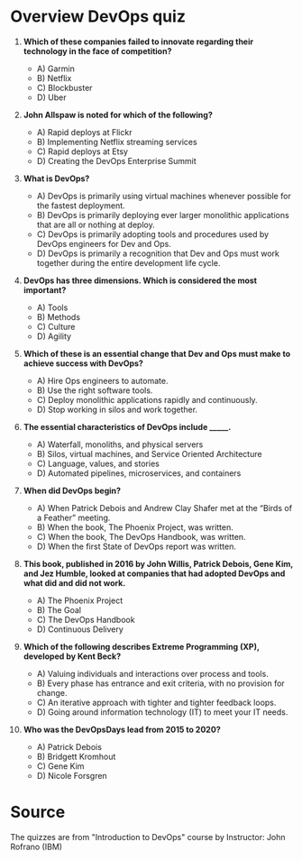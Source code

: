 # Overview DevOps quiz

1. **Which of these companies failed to innovate regarding their technology in the face of competition?**
   - A) Garmin
   - B) Netflix
   - C) Blockbuster
   - D) Uber

2. **John Allspaw is noted for which of the following?**
   - A) Rapid deploys at Flickr
   - B) Implementing Netflix streaming services
   - C) Rapid deploys at Etsy
   - D) Creating the DevOps Enterprise Summit

3. **What is DevOps?**
   - A) DevOps is primarily using virtual machines whenever possible for the fastest deployment.
   - B) DevOps is primarily deploying ever larger monolithic applications that are all or nothing at deploy.
   - C) DevOps is primarily adopting tools and procedures used by DevOps engineers for Dev and Ops.
   - D) DevOps is primarily a recognition that Dev and Ops must work together during the entire development life cycle.

4. **DevOps has three dimensions. Which is considered the most important?**
   - A) Tools
   - B) Methods
   - C) Culture
   - D) Agility

5. **Which of these is an essential change that Dev and Ops must make to achieve success with DevOps?**
   - A) Hire Ops engineers to automate.
   - B) Use the right software tools.
   - C) Deploy monolithic applications rapidly and continuously.
   - D) Stop working in silos and work together.

6. **The essential characteristics of DevOps include _____.**
   - A) Waterfall, monoliths, and physical servers
   - B) Silos, virtual machines, and Service Oriented Architecture
   - C) Language, values, and stories
   - D) Automated pipelines, microservices, and containers

7. **When did DevOps begin?**
   - A) When Patrick Debois and Andrew Clay Shafer met at the “Birds of a Feather” meeting.
   - B) When the book, The Phoenix Project, was written.
   - C) When the book, The DevOps Handbook, was written.
   - D) When the first State of DevOps report was written.

8. **This book, published in 2016 by John Willis, Patrick Debois, Gene Kim, and Jez Humble, looked at companies that had adopted DevOps and what did and did not work.**
   - A) The Phoenix Project
   - B) The Goal
   - C) The DevOps Handbook
   - D) Continuous Delivery

9. **Which of the following describes Extreme Programming (XP), developed by Kent Beck?**
   - A) Valuing individuals and interactions over process and tools.
   - B) Every phase has entrance and exit criteria, with no provision for change.
   - C) An iterative approach with tighter and tighter feedback loops.
   - D) Going around information technology (IT) to meet your IT needs.

10. **Who was the DevOpsDays lead from 2015 to 2020?**
    - A) Patrick Debois
    - B) Bridgett Kromhout
    - C) Gene Kim
    - D) Nicole Forsgren

# Source
The quizzes are from "Introduction to DevOps" course by Instructor: John Rofrano (IBM)